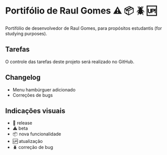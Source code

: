 # Portifólio de Raul Gomes :warning: :package: :beetle: :up:

Portifólio de desenvolvedor de Raul Gomes, para propósitos estudantis (for studying purposes).

## Tarefas

O controle das tarefas deste projeto será realizado no GitHub.

## Changelog

- Menu hambúrguer adicionado
- Correções de bugs

## Indicações visuais

- :crossed_flags: release<br/>
- :warning: beta<br/>
- :package: nova funcionalidade<br/>
- :up: atualização<br/>
- :beetle: correção de bug<br/>

